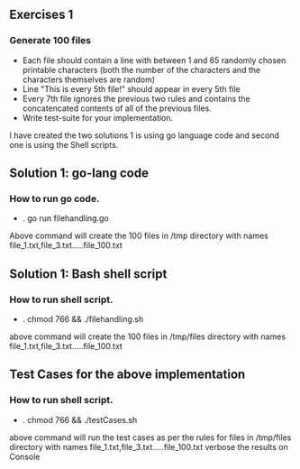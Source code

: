 ## Exercises 1
### Generate 100 files
* Each file should contain a line with between 1 and 65 randomly chosen
  printable characters (both the number of the characters and the characters
  themselves are random)
* Line "This is every 5th file!" should appear in every 5th file
* Every 7th file ignores the previous two rules and contains the concatencated
  contents of all of the previous files.
* Write test-suite for your implementation.

I have created the two solutions 1 is using go language code and second one is using the Shell scripts.
## Solution 1: go-lang code
### How to run go code.
* .  go run filehandling.go

Above command will create the 100 files in /tmp  directory with names file_1.txt,file_3.txt.....file_100.txt

## Solution 1: Bash shell script
### How to run shell script.
* .  chmod 766 && ./filehandling.sh

above command will create the 100 files in /tmp/files  directory with names file_1.txt,file_3.txt.....file_100.txt


## Test Cases for the above implementation
### How to run shell script.
* .  chmod 766 && ./testCases.sh

above command will run the test cases as per the rules for files in /tmp/files  directory with names file_1.txt,file_3.txt.....file_100.txt
verbose the results on Console
